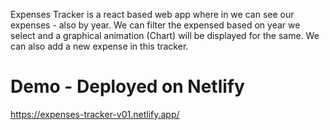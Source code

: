 Expenses Tracker is a react based web app where in we can see our expenses - also by year. We can filter the expensed based on year we select and a graphical animation (Chart) will be displayed for the same. We can also add a new expense in this tracker. 

# Demo - Deployed on Netlify
https://expenses-tracker-v01.netlify.app/   

